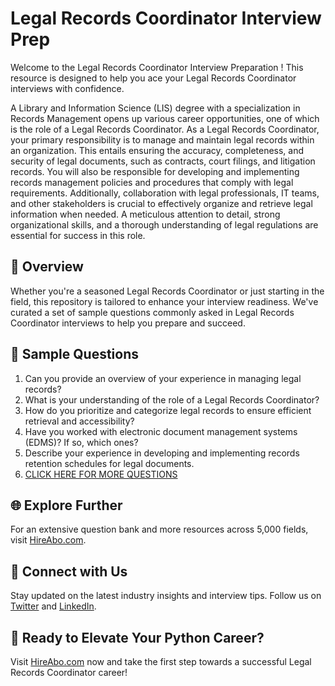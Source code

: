 # Legal Records Coordinator Interview Prep

Welcome to the Legal Records Coordinator Interview Preparation ! This resource is designed to help you ace your Legal Records Coordinator interviews with confidence.

A Library and Information Science (LIS) degree with a specialization in Records Management opens up various career opportunities, one of which is the role of a Legal Records Coordinator. As a Legal Records Coordinator, your primary responsibility is to manage and maintain legal records within an organization. This entails ensuring the accuracy, completeness, and security of legal documents, such as contracts, court filings, and litigation records. You will also be responsible for developing and implementing records management policies and procedures that comply with legal requirements. Additionally, collaboration with legal professionals, IT teams, and other stakeholders is crucial to effectively organize and retrieve legal information when needed. A meticulous attention to detail, strong organizational skills, and a thorough understanding of legal regulations are essential for success in this role.

## 🚀 Overview

Whether you're a seasoned Legal Records Coordinator or just starting in the field, this repository is tailored to enhance your interview readiness. We've curated a set of sample questions commonly asked in Legal Records Coordinator interviews to help you prepare and succeed.

## 📝 Sample Questions

1. Can you provide an overview of your experience in managing legal records?
2. What is your understanding of the role of a Legal Records Coordinator?
3. How do you prioritize and categorize legal records to ensure efficient retrieval and accessibility?
4. Have you worked with electronic document management systems (EDMS)? If so, which ones?
5. Describe your experience in developing and implementing records retention schedules for legal documents.
6. [CLICK HERE FOR MORE QUESTIONS](https://hireabo.com/job/18_3_45/Legal%20Records%20Coordinator)

## 🌐 Explore Further

For an extensive question bank and more resources across 5,000 fields, visit [HireAbo.com](https://www.hireabo.com).

## 📱 Connect with Us

Stay updated on the latest industry insights and interview tips. Follow us on [Twitter](https://twitter.com/hireabo) and [LinkedIn](https://www.linkedin.com/in/hire-abo-3609972a8/).

## 🚀 Ready to Elevate Your Python Career?

Visit [HireAbo.com](https://www.hireabo.com) now and take the first step towards a successful Legal Records Coordinator career!